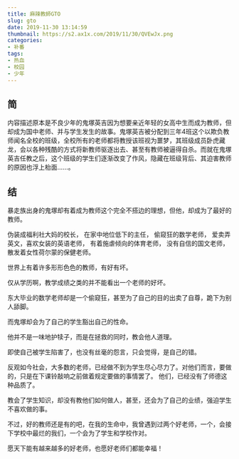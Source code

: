```yaml
---
title: 麻辣教師GTO
slug: gto
date: 2019-11-30 13:14:59
thumbnail: https://s2.ax1x.com/2019/11/30/QVEwJx.png
categories:
- 补番
tags:
- 热血
- 校园
- 少年
---
```


## 简

内容描述原本是不良少年的鬼塚英吉因为想要亲近年轻的女高中生而成为教师，但却成为国中老师、并与学生发生的故事。鬼塚英吉被分配到三年4班这个以欺负教师闻名全校的班级，全校所有的老师都将教授该班视为噩梦，其班级成员卧虎藏龙，会以各种残酷的方式将新教师驱逐出去、甚至有教师被逼得自杀。而就在鬼塚英吉任教之后，这个班级的学生们逐渐改变了作风，隐藏在班级背后、其迫害教师的原因也浮上枱面......。

## 结

暴走族出身的鬼塚却有着成为教师这个完全不搭边的理想，但他，却成为了最好的教师。

伪装成福利社大妈的校长，
在家中地位低下的主任，
偷窥狂的数学老师，
爱卖弄英文，喜欢女装的英语老师，
有着施虐倾向的体育老师，
没有自信的国文老师，
散发着女性荷尔蒙的保健老师。

世界上有着许多形形色色的教师，有好有坏。

仅从学历啊，教学成绩之类的并不能看出一个老师的好坏。

东大毕业的数学老师却是一个偷窥狂，甚至为了自己的目的出卖了自尊，跪下为别人舔脚。

而鬼塚却会为了自己的学生豁出自己的性命。

他并不是一味地护犊子，而是在拯救的同时，教会他人道理。

即使自己被学生陷害了，也没有丝毫的怨言，只会觉得，是自己的错。

反观如今社会，大多数的老师，已经做不到为学生尽心尽力了。对他们而言，要做的，只是在下课铃敲响之前做着规定要做的事情罢了。
他们，已经没有了师德这种品质了。

教会了学生知识，却没有教他们如何做人，甚至，还会为了自己的业绩，强迫学生不喜欢做的事。

不过，好的教师还是有的吧，在我的生命中，我曾遇到过两个好老师，一个，会接下学校中最烂的我们，一个会为了学生和学校作对。

愿天下能有越来越多的好老师，也愿好老师们都能幸福！
